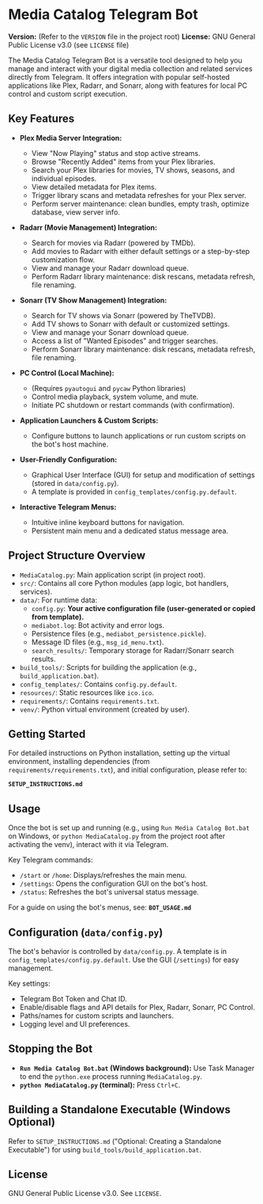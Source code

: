 # Media Catalog Telegram Bot

**Version:** (Refer to the `VERSION` file in the project root)
**License:** GNU General Public License v3.0 (see `LICENSE` file)

The Media Catalog Telegram Bot is a versatile tool designed to help you manage and interact with your digital media collection and related services directly from Telegram. It offers integration with popular self-hosted applications like Plex, Radarr, and Sonarr, along with features for local PC control and custom script execution.

## Key Features

*   **Plex Media Server Integration:**
    *   View "Now Playing" status and stop active streams.
    *   Browse "Recently Added" items from your Plex libraries.
    *   Search your Plex libraries for movies, TV shows, seasons, and individual episodes.
    *   View detailed metadata for Plex items.
    *   Trigger library scans and metadata refreshes for your Plex server.
    *   Perform server maintenance: clean bundles, empty trash, optimize database, view server info.

*   **Radarr (Movie Management) Integration:**
    *   Search for movies via Radarr (powered by TMDb).
    *   Add movies to Radarr with either default settings or a step-by-step customization flow.
    *   View and manage your Radarr download queue.
    *   Perform Radarr library maintenance: disk rescans, metadata refresh, file renaming.

*   **Sonarr (TV Show Management) Integration:**
    *   Search for TV shows via Sonarr (powered by TheTVDB).
    *   Add TV shows to Sonarr with default or customized settings.
    *   View and manage your Sonarr download queue.
    *   Access a list of "Wanted Episodes" and trigger searches.
    *   Perform Sonarr library maintenance: disk rescans, metadata refresh, file renaming.

*   **PC Control (Local Machine):**
    *   (Requires `pyautogui` and `pycaw` Python libraries)
    *   Control media playback, system volume, and mute.
    *   Initiate PC shutdown or restart commands (with confirmation).

*   **Application Launchers & Custom Scripts:**
    *   Configure buttons to launch applications or run custom scripts on the bot's host machine.

*   **User-Friendly Configuration:**
    *   Graphical User Interface (GUI) for setup and modification of settings (stored in `data/config.py`).
    *   A template is provided in `config_templates/config.py.default`.

*   **Interactive Telegram Menus:**
    *   Intuitive inline keyboard buttons for navigation.
    *   Persistent main menu and a dedicated status message area.

## Project Structure Overview

*   `MediaCatalog.py`: Main application script (in project root).
*   `src/`: Contains all core Python modules (app logic, bot handlers, services).
*   `data/`: For runtime data:
    *   `config.py`: **Your active configuration file (user-generated or copied from template).**
    *   `mediabot.log`: Bot activity and error logs.
    *   Persistence files (e.g., `mediabot_persistence.pickle`).
    *   Message ID files (e.g., `msg_id_menu.txt`).
    *   `search_results/`: Temporary storage for Radarr/Sonarr search results.
*   `build_tools/`: Scripts for building the application (e.g., `build_application.bat`).
*   `config_templates/`: Contains `config.py.default`.
*   `resources/`: Static resources like `ico.ico`.
*   `requirements/`: Contains `requirements.txt`.
*   `venv/`: Python virtual environment (created by user).

## Getting Started

For detailed instructions on Python installation, setting up the virtual environment, installing dependencies (from `requirements/requirements.txt`), and initial configuration, please refer to:

**`SETUP_INSTRUCTIONS.md`**

## Usage

Once the bot is set up and running (e.g., using `Run Media Catalog Bot.bat` on Windows, or `python MediaCatalog.py` from the project root after activating the venv), interact with it via Telegram.

Key Telegram commands:
*   `/start` or `/home`: Displays/refreshes the main menu.
*   `/settings`: Opens the configuration GUI on the bot's host.
*   `/status`: Refreshes the bot's universal status message.

For a guide on using the bot's menus, see:
**`BOT_USAGE.md`**

## Configuration (`data/config.py`)

The bot's behavior is controlled by `data/config.py`. A template is in `config_templates/config.py.default`. Use the GUI (`/settings`) for easy management.

Key settings:
*   Telegram Bot Token and Chat ID.
*   Enable/disable flags and API details for Plex, Radarr, Sonarr, PC Control.
*   Paths/names for custom scripts and launchers.
*   Logging level and UI preferences.

## Stopping the Bot

*   **`Run Media Catalog Bot.bat` (Windows background):** Use Task Manager to end the `python.exe` process running `MediaCatalog.py`.
*   **`python MediaCatalog.py` (terminal):** Press `Ctrl+C`.

## Building a Standalone Executable (Windows Optional)

Refer to `SETUP_INSTRUCTIONS.md` ("Optional: Creating a Standalone Executable") for using `build_tools/build_application.bat`.

## License

GNU General Public License v3.0. See `LICENSE`.